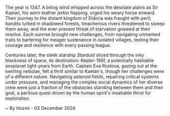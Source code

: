 
The year is 1347.  A biting wind whipped across the desolate plains as Sir Kaelan, his worn leather jerkin flapping, urged his weary horse onward.  Their journey to the distant kingdom of Eldoria was fraught with peril; bandits lurked in shadowed forests, treacherous rivers threatened to sweep them away, and the ever-present threat of starvation gnawed at their resolve.  Each sunrise brought new challenges, from navigating unmarked trails to bartering for meager sustenance in isolated villages, testing their courage and resilience with every passing league.

Centuries later, the sleek starship *Stardust* sliced through the inky blackness of space, its destination: Kepler-186f, a potentially habitable exoplanet light-years from Earth.  Captain Eva Rostova, gazing out at the swirling nebulae, felt a thrill similar to Kaelan's, though her challenges were of a different nature.  Navigating asteroid fields, repairing critical systems under pressure, and managing the complex social dynamics of her diverse crew were just a fraction of the obstacles standing between them and their goal, a perilous quest driven by the human spirit's insatiable thirst for exploration.

~ By Hozmi - 03 December 2024
